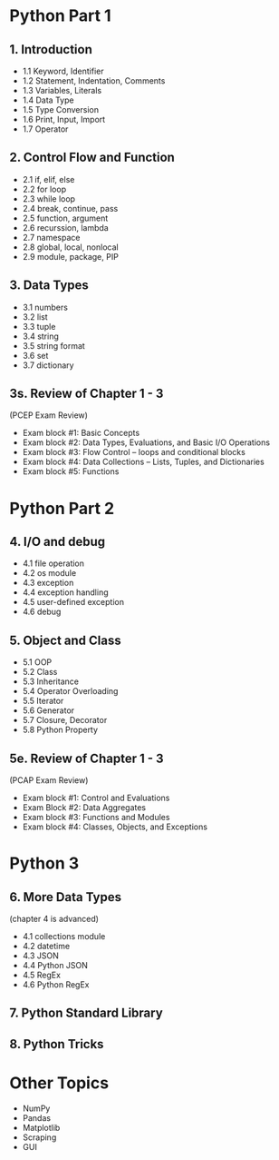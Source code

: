 # Python Part 1
## 1. Introduction
- 1.1 Keyword, Identifier
- 1.2 Statement, Indentation, Comments
- 1.3 Variables, Literals
- 1.4 Data Type
- 1.5 Type Conversion
- 1.6 Print, Input, Import
- 1.7 Operator

## 2. Control Flow and Function
- 2.1 if, elif, else
- 2.2 for loop
- 2.3 while loop
- 2.4 break, continue, pass
- 2.5 function, argument
- 2.6 recurssion, lambda
- 2.7 namespace
- 2.8 global, local, nonlocal
- 2.9 module, package, PIP

## 3. Data Types
- 3.1 numbers
- 3.2 list
- 3.3 tuple
- 3.4 string
- 3.5 string format
- 3.6 set
- 3.7 dictionary

## 3s. Review of Chapter 1 - 3
(PCEP Exam Review)
- Exam block #1: Basic Concepts
- Exam block #2: Data Types, Evaluations, and Basic I/O Operations
- Exam block #3: Flow Control – loops and conditional blocks
- Exam block #4: Data Collections – Lists, Tuples, and Dictionaries
- Exam block #5: Functions

# Python Part 2

## 4. I/O and debug
- 4.1 file operation
- 4.2 os module
- 4.3 exception
- 4.4 exception handling
- 4.5 user-defined exception
- 4.6 debug

## 5. Object and Class
- 5.1 OOP
- 5.2 Class
- 5.3 Inheritance
- 5.4 Operator Overloading
- 5.5 Iterator
- 5.6 Generator
- 5.7 Closure, Decorator
- 5.8 Python Property

## 5e. Review of Chapter 1 - 3
(PCAP Exam Review)
- Exam block #1: Control and Evaluations
- Exam Block #2: Data Aggregates
- Exam block #3: Functions and Modules
- Exam block #4: Classes, Objects, and Exceptions

# Python 3

## 6. More Data Types
(chapter 4 is advanced)
- 4.1 collections module
- 4.2 datetime
- 4.3 JSON
- 4.4 Python JSON
- 4.5 RegEx
- 4.6 Python RegEx

## 7. Python Standard Library


## 8. Python Tricks


# Other Topics
- NumPy 
- Pandas
- Matplotlib
- Scraping
- GUI
